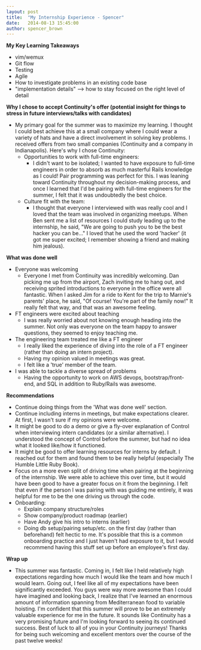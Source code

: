 ```yaml
---
layout: post
title:  "My Internship Experience - Spencer"
date:   2014-08-13 15:45:00
author: spencer_brown
---
```


**My Key Learning Takeaways**

* vim/wemux
* Git flow
* Testing
* Agile
* How to investigate problems in an existing code base
* "implementation details" --> how to stay focused on the right level of detail

**Why I chose to accept Continuity's offer (potential insight for things to stress in future interviews/talks with candidates)**

* My primary goal for the summer was to maximize my learning. I thought I could best achieve this at a small company where I could wear a variety of hats and have a direct involvement in solving key problems. I received offers from two small companies (Continuity and a company in Indianapolis). Here's why I chose Continuity:
  * Opportunities to work with full-time engineers:
    * I didn't want to be isolated; I wanted to have exposure to full-time engineers in order to absorb as much masterful Rails knowledge as I could! Pair programming was perfect for this. I was leaning toward Continuity throughout my decision-making process, and once I learned that I'd be pairing with full-time engineers for the summer, I felt that it was undoubtedly the best choice.
  * Culture fit with the team:
    * I thought that everyone I interviewed with was really cool and I loved that the team was involved in organizing meetups. When Ben sent me a list of resources I could study leading up to the internship, he said, "We are going to push you to be the best hacker you can be..." I loved that he used the word 'hacker' (it got me super excited; I remember showing a friend and making him jealous).



**What was done well**

* Everyone was welcoming
  * Everyone I met from Continuity was incredibly welcoming. Dan picking me up from the airport, Zach inviting me to hang out, and receiving sprited introductions to everyone in the office were all fantastic. When I asked Jim for a ride to Kent for the trip to Marnie's parents' place, he said, "Of course! You're part of the family now!" It really felt that way, and that was an awesome feeling.
* FT engineers were excited about teaching
  * I was really worried about not knowing enough heading into the summer. Not only was everyone on the team happy to answer questions, they seemed to enjoy teaching me.
* The engineering team treated me like a FT engineer
  * I really liked the experience of diving into the role of a FT engineer (rather than doing an intern project).
  * Having my opinion valued in meetings was great.
  * I felt like a 'true' member of the team.
* I was able to tackle a diverse spread of problems
  * Having the opportunity to work on AWS devops, bootstrap/front-end, and SQL in addition to Ruby/Rails was awesome.

**Recommendations**

* Continue doing things from the 'What was done well' section.
* Continue including interns in meetings, but make expectations clearer. At first, I wasn't sure if my opinions were welcome.
* It might be good to do a demo or give a fly-over explanation of Control when interviewing intern candidates (or a similar alternative). I understood the concept of Control before the summer, but had no idea what it looked like/how it functioned.
* It might be good to offer learning resources for interns by default. I reached out for them and found them to be really helpful (especially The Humble Little Ruby Book).
* Focus on a more even split of driving time when pairing at the beginning of the internship. We were able to achieve this over time, but it would have been good to have a greater focus on it from the beginning. I felt that even if the person I was pairing with was guiding me entirely, it was helpful for me to be the one driving us through the code.
* Onboarding:
  * Explain company structure/roles
  * Show company/product roadmap (earlier)
  * Have Andy give his intro to interns (earlier)
  * Doing db setup/pairing setup/etc. on the first day (rather than beforehand) felt hectic to me. It's possible that this is a common onboarding practice and I just haven't had exposure to it, but I would recommend having this stuff set up before an employee's first day.

**Wrap up**

* This summer was fantastic. Coming in, I felt like I held relatively high expectations regarding how much I would like the team and how much I would learn. Going out, I feel like all of my expectations have been significantly exceeded. You guys were way more awesome than I could have imagined and looking back, I realize that I've learned an enormous amount of information spanning from Mediterranean food to variable hoisting. I'm confident that this summer will prove to be an extremely valuable experience for me in the future. It sounds like Continuity has a very promising future and I'm looking forward to seeing its continued success. Best of luck to all of you in your Continuity journeys! Thanks for being such welcoming and excellent mentors over the course of the past twelve weeks!
